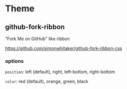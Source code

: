 # Theme

## github-fork-ribbon

"Fork Me on GitHub" like ribbon

https://github.com/simonwhitaker/github-fork-ribbon-css

### options

`position`: left (default), right, left-bottom, right-bottom

`color`: red (default), orange, green, black

